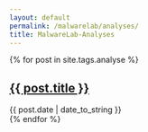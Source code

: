 ```yaml
---
layout: default
permalink: /malwarelab/analyses/
title: MalwareLab-Analyses
---
```


 {% for post in site.tags.analyse %}
  <article>
    <h2>
      <a href="{{ post.url }}">{{ post.title }}</a>
    </h2>
    <time datetime="{{ post.date | date: "%Y-%m-%d" }}">{{ post.date | date_to_string }}</time><br>
  </article>
{% endfor %}
